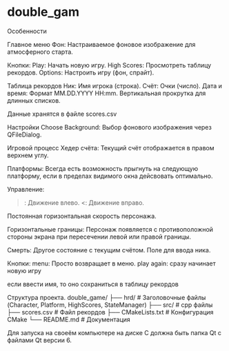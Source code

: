# double_gam

Особенности

Главное меню
Фон: Настраиваемое фоновое изображение для атмосферного старта.

Кнопки:
Play: Начать новую игру.
High Scores: Просмотреть таблицу рекордов.
Options: Настроить игру (фон, спрайт).

Таблица рекордов
Ник: Имя игрока (строка).
Счёт: Очки (число).
Дата и время: Формат MM.DD.YYYY HH:mm.
Вертикальная прокрутка для длинных списков.

Данные хранятся в файле scores.csv

Настройки
Choose Background: Выбор фонового изображения через QFileDialog.

Игровой процесс
Хедер счёта: Текущий счёт отображается в правом верхнем углу.

Платформы:
Всегда есть возможность прыгнуть на следующую платформу, если в пределах видимого окна дейсвовать оптимально.

Управление:
>: Движение влево.
<: Движение вправо.

Постоянная горизонтальная скорость персонажа.

Горизонтальные границы:
Персонаж появляется с противоположной стороны экрана при пересечении левой или правой границы.

Смерть:
Другое состояние с текущим счётом.
Поле для ввода ника.

Кнопки:
menu: Просто возвращает в меню.
play again: сразу начинает новую игру

если ввести имя, то оно сохраниться в таблицу рекордов


Структура проекта.
double_game/
├── hrd/             # Заголовочные файлы (Character, Platform, HighScores, StateManager)
├── src/             # cpp файлы
├── scores.csv       # Файл рекордов
├── CMakeLists.txt   # Конфигурация CMake
└── README.md        # Документация


Для запуска на своеём компьютере на диске C должна быть папка Qt с файлами Qt версии 6.
